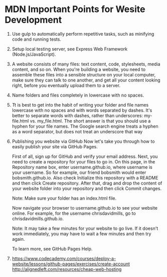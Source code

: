 # MDN Important Points for Wesite Development

1. Use gulp to automatically perform repetitive tasks, such as minifying code and running tests.
2. Setup local testing server, see Express Web Framework (Node.js/JavaScript).
3. A website consists of many files: text content, code, stylesheets, media content, and so on. When you're building a website, you need to assemble these files into a sensible structure on your local computer, make sure they can talk to one another, and get all your content looking right, before you eventually upload them to a server.
4. Name folders and files completely in lowercase with no spaces. 
5. Tt is best to get into the habit of writing your folder and file names lowercase with no spaces and with words separated by dashes. It's better to separate words with dashes, rather than underscores: my-file.html vs. my_file.html. The short answer is that you should use a hyphen for your file names. The Google search engine treats a hyphen as a word separator, but does not treat an underscore that way
6. Publishing you website via GitHub
    Now let's take you through how to easily publish your site via GitHub Pages.

    First of all, sign up for GitHub and verify your email address.
    Next, you need to create a repository for your files to go in.
    On this page, in the Repository name box, enter username.github.io, where username is your username. So for example, our friend bobsmith would enter bobsmith.github.io.
    Also check Initialize this repository with a README and then click Create repository.
    After that, drag and drop the content of your website folder into your repository and then click Commit changes.

    Note: Make sure your folder has an index.html file.

    Now navigate your browser to username.github.io to see your website online. For example, for the username chrisdavidmills, go to chrisdavidmills.github.io.

    Note: It may take a few minutes for your website to go live. If it doesn't work immediately, you may have to wait a few minutes and then try again.

    To learn more, see GitHub Pages Help.
7. https://www.codecademy.com/courses/deploy-a-website/lessons/github-pages/exercises/create-account 
   http://alignedleft.com/resources/cheap-web-hosting
    